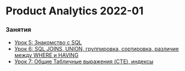 # Product Analytics 2022-01


### Занятия

- [Урок 5: Знакомство с SQL](lessons/lesson.05/)
- [Урок 6: SQL JOINS, UNION, группировка, сортировка, различие между WHERE и HAVING](lessons/lesson.06/)
- [Урок 7: Общие Табличные выражения (CTE), индексы](lessons/lesson.07/)
